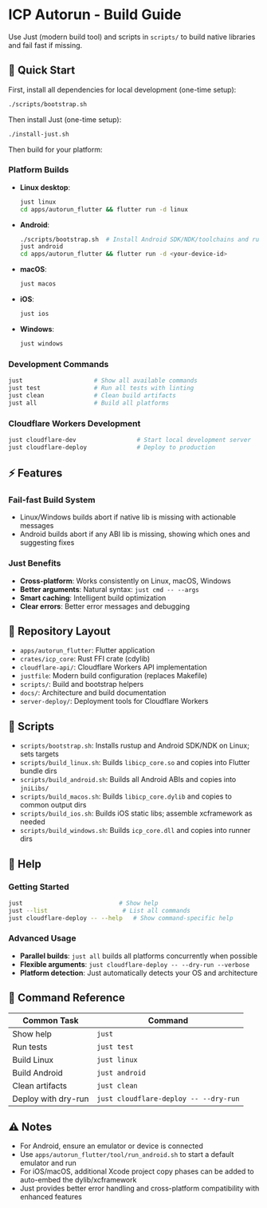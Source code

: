 # ICP Autorun - Build Guide

Use Just (modern build tool) and scripts in `scripts/` to build native libraries and fail fast if missing.

## 🚀 Quick Start

First, install all dependencies for local development (one-time setup):
```bash
./scripts/bootstrap.sh
```

Then install Just (one-time setup):
```bash
./install-just.sh
```

Then build for your platform:

### Platform Builds
- **Linux desktop**:
  ```bash
  just linux
  cd apps/autorun_flutter && flutter run -d linux
  ```
- **Android**:
  ```bash
  ./scripts/bootstrap.sh  # Install Android SDK/NDK/toolchains and rust targets
  just android
  cd apps/autorun_flutter && flutter run -d <your-device-id>
  ```
- **macOS**:
  ```bash
  just macos
  ```
- **iOS**:
  ```bash
  just ios
  ```
- **Windows**:
  ```bash
  just windows
  ```

### Development Commands
```bash
just                    # Show all available commands
just test               # Run all tests with linting
just clean              # Clean build artifacts
just all                # Build all platforms
```

### Cloudflare Workers Development
```bash
just cloudflare-dev                 # Start local development server
just cloudflare-deploy              # Deploy to production
```

## ⚡ Features

### Fail-fast Build System
- Linux/Windows builds abort if native lib is missing with actionable messages
- Android builds abort if any ABI lib is missing, showing which ones and suggesting fixes

### Just Benefits
- **Cross-platform**: Works consistently on Linux, macOS, Windows
- **Better arguments**: Natural syntax: `just cmd -- --args`
- **Smart caching**: Intelligent build optimization
- **Clear errors**: Better error messages and debugging

## 📁 Repository Layout

- `apps/autorun_flutter`: Flutter application
- `crates/icp_core`: Rust FFI crate (cdylib)
- `cloudflare-api/`: Cloudflare Workers API implementation
- `justfile`: Modern build configuration (replaces Makefile)
- `scripts/`: Build and bootstrap helpers
- `docs/`: Architecture and build documentation
- `server-deploy/`: Deployment tools for Cloudflare Workers

## 🔧 Scripts

- `scripts/bootstrap.sh`: Installs rustup and Android SDK/NDK on Linux; sets targets
- `scripts/build_linux.sh`: Builds `libicp_core.so` and copies into Flutter bundle dirs
- `scripts/build_android.sh`: Builds all Android ABIs and copies into `jniLibs/`
- `scripts/build_macos.sh`: Builds `libicp_core.dylib` and copies to common output dirs
- `scripts/build_ios.sh`: Builds iOS static libs; assemble xcframework as needed
- `scripts/build_windows.sh`: Builds `icp_core.dll` and copies into runner dirs

## 📖 Help

### Getting Started
```bash
just                           # Show help
just --list                     # List all commands
just cloudflare-deploy -- --help   # Show command-specific help
```

### Advanced Usage
- **Parallel builds**: `just all` builds all platforms concurrently when possible
- **Flexible arguments**: `just cloudflare-deploy -- --dry-run --verbose`
- **Platform detection**: Just automatically detects your OS and architecture

## 📖 Command Reference

| Common Task | Command |
|-------------|---------|
| Show help | `just` |
| Run tests | `just test` |
| Build Linux | `just linux` |
| Build Android | `just android` |
| Clean artifacts | `just clean` |
| Deploy with dry-run | `just cloudflare-deploy -- --dry-run` |

## ⚠️ Notes

- For Android, ensure an emulator or device is connected
- Use `apps/autorun_flutter/tool/run_android.sh` to start a default emulator and run
- For iOS/macOS, additional Xcode project copy phases can be added to auto-embed the dylib/xcframework
- Just provides better error handling and cross-platform compatibility with enhanced features
